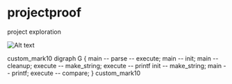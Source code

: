 # projectproof
project exploration

![Alt text](https://g.gravizo.com/source/custom_mark10?https://github.com/louisrubet/projectproof/blob/master/README.md)
<summary></summary>
custom_mark10
 digraph G {
   main -- parse -- execute;
   main -- init;
   main -- cleanup;
   execute -- make_string;
   execute -- printf
   init -- make_string;
   main -- printf;
   execute -- compare;
 }
custom_mark10
</details>
